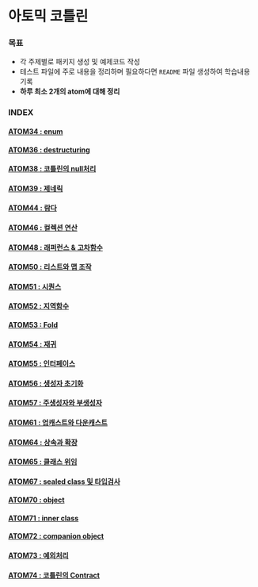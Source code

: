 # 아토믹 코틀린

### 목표

* 각 주제별로 패키지 생성 및 예제코드 작성
* 테스트 파일에 주로 내용을 정리하며 필요하다면 `README` 파일 생성하여 학습내용 기록
* **하루 최소 2개의 atom에 대해 정리**

### INDEX

#### [ATOM34 : enum](./atom34)
#### [ATOM36 : destructuring](./atom36)
#### [ATOM38 : 코틀린의 null처리](./atom38)
#### [ATOM39 : 제네릭](./atom39)
#### [ATOM44 : 람다](./atom44)
#### [ATOM46 : 컬렉션 연산](./atom46)
#### [ATOM48 : 래퍼런스 & 고차함수](./atom48)
#### [ATOM50 : 리스트와 맵 조작](./atom50)
#### [ATOM51 : 시퀀스](./atom51)
#### [ATOM52 : 지역함수](./atom52)
#### [ATOM53 : Fold](./atom53)
#### [ATOM54 : 재귀](./atom54)
#### [ATOM55 : 인터페이스](./atom55)
#### [ATOM56 : 생성자 초기화](./atom56)
#### [ATOM57 : 주생성자와 부생성자](./atom57)
#### [ATOM61 : 업캐스트와 다운캐스트](./atom61)
#### [ATOM64 : 상속과 확장](./atom64)
#### [ATOM65 : 클래스 위임](./atom65)
#### [ATOM67 : sealed class 및 타입검사](./atom67)
#### [ATOM70 : object](./atom70)
#### [ATOM71 : inner class](./atom71)
#### [ATOM72 : companion object](./atom72)
#### [ATOM73 : 예외처리](./atom73)
#### [ATOM74 : 코틀린의 Contract](./atom74)
